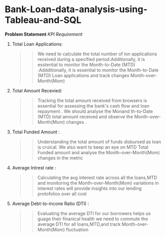 # Bank-Loan-data-analysis-using-Tableau-and-SQL

**Problem Statement**
*KPI Requirement*

1. Total Loan Applications:
   
    >> We need to calculate the total number of lon applications received during a specified period.Additionally, it is esstential to monitor the Month-to-Date (MTD) .Addditionally, it is essential to monitor the Month-to-Date (MTD) Loan applications and track changes Month-over-Month(Mom)

2. Total Amount Recevied:

    >> Tracking the total amount received from browsers is essential for assessing the bank's cash flow and loan repayment . We should analyse the  Monand th-to-Date (MTD)  total amount received and observe the Month-over-Month(Mom)  changes .

3. Total Funded Amount :

    >> Understanding the total amount of funds disbursed as loan is  cruical. We also want to keep an eye on MTD Total Funded amount and analyse the  Month-over-Month(Mom) changes in the metric
    
4. Average Intrest rate :

    >> Calculating the avg interest rate across all the loans,MTD  and monitoring the Month-over-Month(Mom) variations in interest rates will provide insights into our lending protofolios over all cost

7. Average Debt-to-incone Ratio (DTI) :

    >> Evaluating the average DTI for our borrowers helps us guage their finanical health we need to commute the average DTI for all loans,MTD,and track Month-over-Month(Mom) fluctuation
